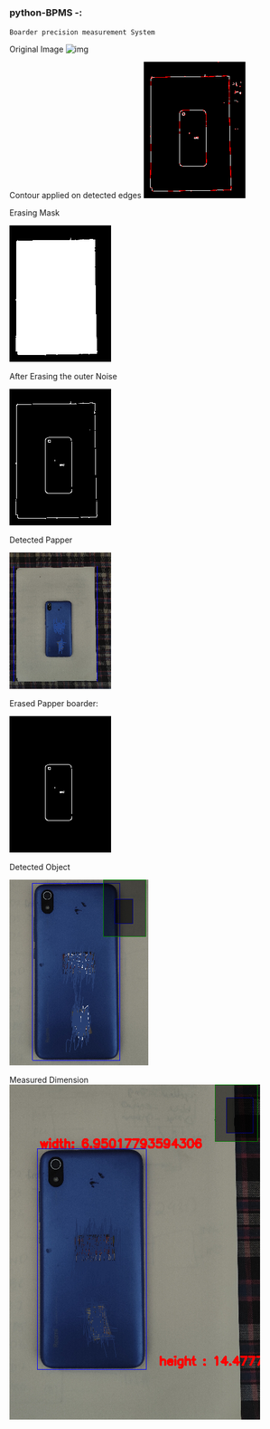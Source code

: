 ### python-BPMS -: 
    Boarder precision measurement System

Original Image 
![img](frames/redmi_7A.png)

Contour applied on detected edges
![img](Detection_process/ContouronFilledEdge.png)

Erasing Mask 

![img](Detection_process/Erased_Papper_outside.png)

After Erasing the outer Noise

![alt text](Detection_process/noise_Erased_outside_Paper.png)

Detected Papper

![alt text](Detection_process/Detected_paper.png)

Erased Papper boarder:

![alt text](Detection_process/Erased_papper_boarder.png)

Detected Object

![alt text](Detection_process/Detected_object.png)

Measured Dimension
![alt text](Detection_process/Realme_7A_dimension.png)
